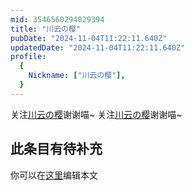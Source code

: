 ```yaml
---
mid: 3546560294029394
title: "川云の樱"
pubDate: "2024-11-04T11:22:11.640Z"
updatedDate: "2024-11-04T11:22:11.640Z"
profile:
  {
    Nickname: ["川云の樱"],
  }
---
```


关注[川云の樱](https://space.bilibili.com/3546560294029394)谢谢喵~ 关注[川云の樱](https://space.bilibili.com/3546560294029394)谢谢喵~

## 此条目有待补充
你可以在[这里](https://github.com/Yuhanawa/VTuber.ICU-Content/edit/master/v/川云の樱/index.md)编辑本文
